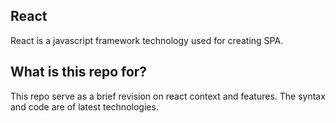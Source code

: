 ## React
React is a javascript framework technology used for creating SPA.

## What is this repo for?
This repo serve as a brief revision on react context and features. The syntax and code are of latest technologies.
